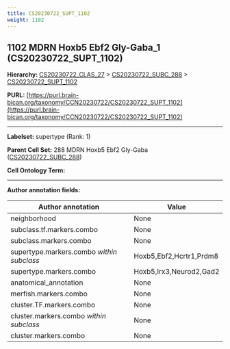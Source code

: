 ```yaml
---
title: CS20230722_SUPT_1102
weight: 1102
---
```

## 1102 MDRN Hoxb5 Ebf2 Gly-Gaba_1 (CS20230722_SUPT_1102)
<b>Hierarchy: </b>
[CS20230722_CLAS_27](../CS20230722_CLAS_27) >
[CS20230722_SUBC_288](../CS20230722_SUBC_288) >
[CS20230722_SUPT_1102](../CS20230722_SUPT_1102)

**PURL:** [https://purl.brain-bican.org/taxonomy/CCN20230722/CS20230722_SUPT_1102](https://purl.brain-bican.org/taxonomy/CCN20230722/CS20230722_SUPT_1102)

---


**Labelset:** supertype (Rank: 1)

**Parent Cell Set:** 288 MDRN Hoxb5 Ebf2 Gly-Gaba ([CS20230722_SUBC_288](../CS20230722_SUBC_288))



**Cell Ontology Term:** 

[MARKER GENES.]: #


---

[TRANSFERRED ANNOTATIONS.]: #


[AUTHOR ANNOTATION FIELDS.]: #


**Author annotation fields:**

| Author annotation | Value |
|-------------------|-------|
|neighborhood|None|
|subclass.tf.markers.combo|None|
|subclass.markers.combo|None|
|supertype.markers.combo _within subclass_|Hoxb5,Ebf2,Hcrtr1,Prdm8|
|supertype.markers.combo|Hoxb5,Irx3,Neurod2,Gad2|
|anatomical_annotation|None|
|merfish.markers.combo|None|
|cluster.TF.markers.combo|None|
|cluster.markers.combo _within subclass_|None|
|cluster.markers.combo|None|
